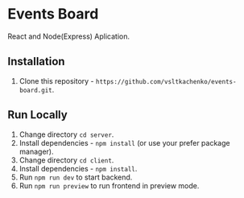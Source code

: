 # Events Board

React and Node(Express) Aplication.

## Installation

1. Clone this repository - `https://github.com/vsltkachenko/events-board.git`.

## Run Locally

1. Change directory `cd server`.
2. Install dependencies - `npm install` (or use your prefer package manager).
3. Change directory `cd client`.
4. Install dependencies - `npm install`.
5. Run `npm run dev` to start backend.
6. Run `npm run preview` to run frontend in preview mode.

